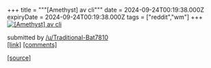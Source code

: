 +++
title = """[Amethyst] av cli"""
date = 2024-09-24T00:19:38.000Z
expiryDate = 2024-09-24T00:19:38.000Z
tags = ["reddit","wm"]
+++
[![[Amethyst] av cli ](https://preview.redd.it/van4ttijhnqd1.png?width=640&crop=smart&auto=webp&s=d39f08e28392d1ed36f97e34f1699165d94bfbf2 "[Amethyst] av cli ")](https://www.reddit.com/r/unixporn/comments/1fnzmh3/amethyst_av_cli/)

submitted by [/u/Traditional-Bat7810](https://www.reddit.com/user/Traditional-Bat7810)  
[\[link\]](https://i.redd.it/van4ttijhnqd1.png) [\[comments\]](https://www.reddit.com/r/unixporn/comments/1fnzmh3/amethyst_av_cli/)

[[source]](https://www.reddit.com/r/unixporn/comments/1fnzmh3/amethyst_av_cli/)
